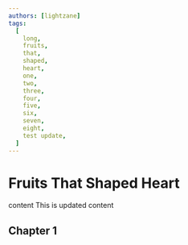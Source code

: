 ```yaml
---
authors: [lightzane]
tags:
  [
    long,
    fruits,
    that,
    shaped,
    heart,
    one,
    two,
    three,
    four,
    five,
    six,
    seven,
    eight,
    test update,
  ]
---
```


# Fruits That Shaped Heart

content This is updated content

## Chapter 1

<!-- truncate -->
